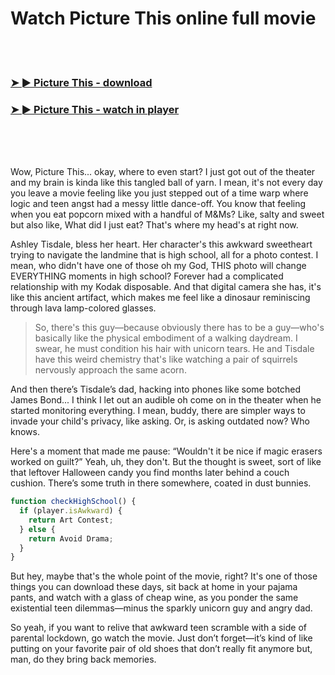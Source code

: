 <h1>Watch Picture This online full movie</h1>


<br><br>

<h3><a href="https://Chriss-dersmordeli1972.github.io/lsrygnfohg/">➤ ► Picture This - download</a></h3> 
<h3><a href="https://Chriss-dersmordeli1972.github.io/lsrygnfohg/">➤ ► Picture This - watch in player</a></h3>


<br><br><br>


Wow, Picture This... okay, where to even start? I just got out of the theater and my brain is kinda like this tangled ball of yarn. I mean, it's not every day you leave a movie feeling like you just stepped out of a time warp where logic and teen angst had a messy little dance-off. You know that feeling when you eat popcorn mixed with a handful of M&Ms? Like, salty and sweet but also like, What did I just eat? That's where my head's at right now.

Ashley Tisdale, bless her heart. Her character's this awkward sweetheart trying to navigate the landmine that is high school, all for a photo contest. I mean, who didn't have one of those oh my God, THIS photo will change EVERYTHING moments in high school? Forever had a complicated relationship with my Kodak disposable. And that digital camera she has, it's like this ancient artifact, which makes me feel like a dinosaur reminiscing through lava lamp-colored glasses.

> So, there's this guy—because obviously there has to be a guy—who's basically like the physical embodiment of a walking daydream. I swear, he must condition his hair with unicorn tears. He and Tisdale have this weird chemistry that's like watching a pair of squirrels nervously approach the same acorn.

And then there’s Tisdale’s dad, hacking into phones like some botched James Bond... I think I let out an audible oh come on in the theater when he started monitoring everything. I mean, buddy, there are simpler ways to invade your child's privacy, like asking. Or, is asking outdated now? Who knows. 

Here's a moment that made me pause: “Wouldn't it be nice if magic erasers worked on guilt?” Yeah, uh, they don't. But the thought is sweet, sort of like that leftover Halloween candy you find months later behind a couch cushion. There’s some truth in there somewhere, coated in dust bunnies.

```javascript
function checkHighSchool() {
  if (player.isAwkward) {
    return Art Contest;
  } else {
    return Avoid Drama;
  }
}
```

But hey, maybe that's the whole point of the movie, right? It's one of those things you can download these days, sit back at home in your pajama pants, and watch with a glass of cheap wine, as you ponder the same existential teen dilemmas—minus the sparkly unicorn guy and angry dad.

So yeah, if you want to relive that awkward teen scramble with a side of parental lockdown, go watch the movie. Just don’t forget—it’s kind of like putting on your favorite pair of old shoes that don’t really fit anymore but, man, do they bring back memories.

